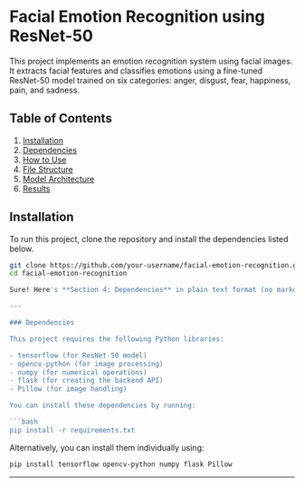 # Facial Emotion Recognition using ResNet-50

This project implements an emotion recognition system using facial images. It extracts facial features and classifies emotions using a fine-tuned ResNet-50 model trained on six categories: anger, disgust, fear, happiness, pain, and sadness.

## Table of Contents
1. [Installation](#installation)
2. [Dependencies](#dependencies)
3. [How to Use](#how-to-use)
4. [File Structure](#file-structure)
5. [Model Architecture](#model-architecture)
6. [Results](#results)

## Installation

To run this project, clone the repository and install the dependencies listed below.

```bash
git clone https://github.com/your-username/facial-emotion-recognition.git
cd facial-emotion-recognition

Sure! Here's **Section 4: Dependencies** in plain text format (no markdown):

---

### Dependencies

This project requires the following Python libraries:

- tensorflow (for ResNet-50 model)  
- opencv-python (for image processing)  
- numpy (for numerical operations)  
- flask (for creating the backend API)  
- Pillow (for image handling)  

You can install these dependencies by running:

```bash
pip install -r requirements.txt
```

Alternatively, you can install them individually using:

```bash
pip install tensorflow opencv-python numpy flask Pillow
```

---
